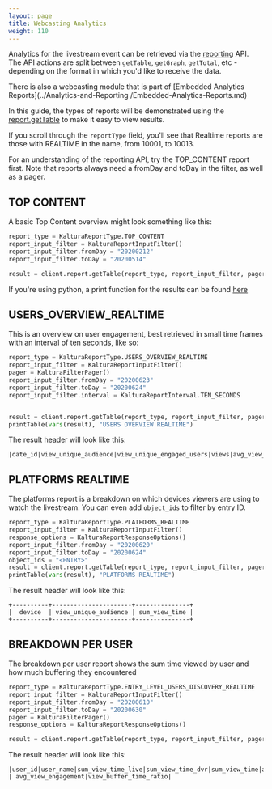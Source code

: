 ```yaml
---
layout: page
title: Webcasting Analytics 
weight: 110
---
```


Analytics for the livestream event can be retrieved via the [reporting](https://developer.kaltura.com/console/service/report/) API. The API actions are split between `getTable`, `getGraph`, `getTotal`, etc - depending on the format in which you'd like to receive the data. 

There is also a webcasting module that is part of  [Embedded Analytics Reports](../Analytics-and-Reporting /Embedded-Analytics-Reports.md) 

In this guide, the types of reports will be demonstrated using the [report.getTable](https://developer.kaltura.com/console/service/report/action/getTable) to make it easy to view results. 

If you scroll through the `reportType` field, you'll see that Realtime reports are those with REALTIME in the name, from 10001, to 10013. 

For an understanding of the reporting API, try the TOP_CONTENT report first. 
Note that reports always need a fromDay and toDay in the filter, as well as a pager. 

## TOP CONTENT 

A basic Top Content overview might look something like this: 

```python
report_type = KalturaReportType.TOP_CONTENT
report_input_filter = KalturaReportInputFilter()
report_input_filter.fromDay = "20200212"
report_input_filter.toDay = "20200514"

result = client.report.getTable(report_type, report_input_filter, pager)`
```

If you're using python, a print function for the results can be found [here](https://github.com/kaltura-vpaas/webcasting-app-python/blob/master/print-analytics.py)

## USERS_OVERVIEW_REALTIME

This is an overview on user engagement, best retrieved in small time frames with an interval of ten seconds, like so:

```python
report_type = KalturaReportType.USERS_OVERVIEW_REALTIME
report_input_filter = KalturaReportInputFilter()
pager = KalturaFilterPager()
report_input_filter.fromDay = "20200623"
report_input_filter.toDay = "20200624"
report_input_filter.interval = KalturaReportInterval.TEN_SECONDS


result = client.report.getTable(report_type, report_input_filter, pager, order)
printTable(vars(result), "USERS OVERVIEW REALTIME")
```

The result header will look like this:

```
|date_id|view_unique_audience|view_unique_engaged_users|views|avg_view_engagement|
```

## PLATFORMS REALTIME

The platforms report is a breakdown on which devices viewers are using to watch the livestream. You can even add `object_ids` to filter by entry ID. 

```python
report_type = KalturaReportType.PLATFORMS_REALTIME
report_input_filter = KalturaReportInputFilter()
response_options = KalturaReportResponseOptions()
report_input_filter.fromDay = "20200620"
report_input_filter.toDay = "20200624"
object_ids = "<ENTRY>"
result = client.report.getTable(report_type, report_input_filter, pager, order, object_ids)
printTable(vars(result), "PLATFORMS REALTIME")
```

The result header will look like this: 

```
+----------+----------------------+---------------+
|  device  | view_unique_audience | sum_view_time |
+----------+----------------------+---------------+
```

## BREAKDOWN PER USER 

The breakdown per user report shows the sum time viewed by user and how much buffering they encountered 

```python
report_type = KalturaReportType.ENTRY_LEVEL_USERS_DISCOVERY_REALTIME
report_input_filter = KalturaReportInputFilter()
report_input_filter.fromDay = "20200610"
report_input_filter.toDay = "20200630"
pager = KalturaFilterPager()
response_options = KalturaReportResponseOptions()

result = client.report.getTable(report_type, report_input_filter, pager)
```

The result header will look like this: 

```
|user_id|user_name|sum_view_time_live|sum_view_time_dvr|sum_view_time|avg_view_buffering | avg_view_engagement|view_buffer_time_ratio|
```

